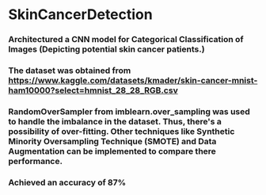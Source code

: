 # SkinCancerDetection
### Architectured a CNN model for Categorical Classification of Images (Depicting potential skin cancer patients.)
### The dataset was obtained from <a> https://www.kaggle.com/datasets/kmader/skin-cancer-mnist-ham10000?select=hmnist_28_28_RGB.csv </a>
### RandomOverSampler from imblearn.over_sampling was used to handle the imbalance in the dataset. Thus, there's a possibility of over-fitting. Other techniques like Synthetic Minority Oversampling Technique (SMOTE) and Data Augmentation can be implemented to compare there performance.
### Achieved an accuracy of 87%
